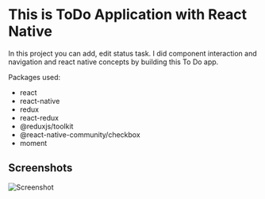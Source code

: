 # This is ToDo Application with React Native

In this project you can add, edit status task. I did component interaction and navigation and react native concepts by building this To Do app.

Packages used:
- react
- react-native
- redux
- react-redux
- @reduxjs/toolkit
- @react-native-community/checkbox
- moment

## Screenshots

![Screenshot](https://github.com/alijanmirzayev/ToDoApp_ReactNative/assets/117976622/1f3f5f51-d562-4795-865b-894414f87bd6)
